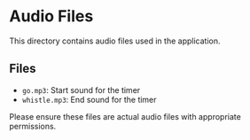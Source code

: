 
# Audio Files

This directory contains audio files used in the application.

## Files
- `go.mp3`: Start sound for the timer
- `whistle.mp3`: End sound for the timer

Please ensure these files are actual audio files with appropriate permissions.
